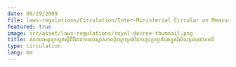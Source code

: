 ```yaml
---
date: 09/29/2009
file: laws-regulations/Circulation/Inter-Ministerial Circular on Measures to Prevent Unfair Competition in the Telecommunications Sector.pdf
featured: true
image: src/asset/laws-regulations/royal-decree-thumnail.png
title: សារាចរអន្តរក្រសួងស្តីពីវិធានការទប់ស្កាត់ភាពពុំស្មោះត្រង់នៃការប្រកួតប្រជែងក្នុងវិស័យទូរគមនាគមន៍
type: circulation
lang: km
---
```

